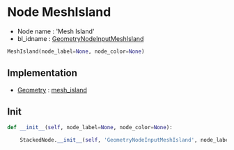 # Node MeshIsland

- Node name : 'Mesh Island'
- bl_idname : [GeometryNodeInputMeshIsland](https://docs.blender.org/api/current/bpy.types.GeometryNodeInputMeshIsland.html)


``` python
MeshIsland(node_label=None, node_color=None)
```
## Implementation

- [Geometry](/docs/GeoNodes/Geometry.md) : [mesh_island](/docs/GeoNodes/Geometry.md#mesh_island)

## Init

``` python
def __init__(self, node_label=None, node_color=None):

    StackedNode.__init__(self, 'GeometryNodeInputMeshIsland', node_label=node_label, node_color=node_color)
```

